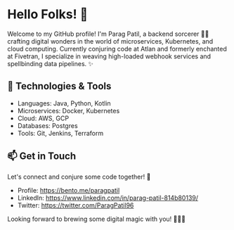 # Hello Folks! 👋

Welcome to my GitHub profile! I'm Parag Patil, a backend sorcerer 🧙‍♂️ crafting digital wonders in the world of microservices, Kubernetes, and cloud computing. Currently conjuring code at Atlan and formerly enchanted at Fivetran, I specialize in weaving high-loaded webhook services and spellbinding data pipelines. ✨

## 🚀 Technologies & Tools

- Languages: Java, Python, Kotlin
- Microservices: Docker, Kubernetes
- Cloud: AWS, GCP
- Databases: Postgres
- Tools: Git, Jenkins, Terraform

## 📫 Get in Touch

Let's connect and conjure some code together! 🌌

- Profile: https://bento.me/paragpatil
- LinkedIn: https://www.linkedin.com/in/parag-patil-814b80139/
- Twitter: https://twitter.com/ParagPatil96

Looking forward to brewing some digital magic with you! 🧙‍♂️🔮

<!-- ![Stats](https://github-readme-stats.vercel.app/api?username=ParagPatil96&theme=transparent&show_icons=true) -->
